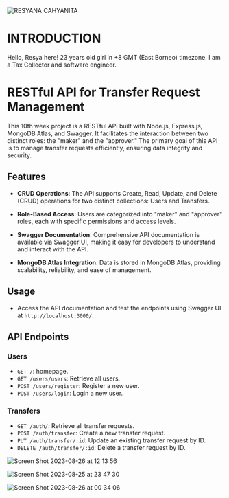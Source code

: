 
![RESYANA CAHYANITA](https://github.com/RevoU-FSSE-2/week-10-resyanac/assets/135514670/828e9677-d001-4596-9499-778edc1e997a)



# INTRODUCTION

Hello, Resya here! 23 years old girl in +8 GMT (East Borneo) timezone. I am a Tax Collector and software engineer. 

# RESTful API for Transfer Request Management


This 10th week project is a RESTful API built with Node.js, Express.js, MongoDB Atlas, and Swagger. It facilitates the interaction between two distinct roles: the "maker" and the "approver." The primary goal of this API is to manage transfer requests efficiently, ensuring data integrity and security.

## Features

- **CRUD Operations**: The API supports Create, Read, Update, and Delete (CRUD) operations for two distinct collections: Users and Transfers.

- **Role-Based Access**: Users are categorized into "maker" and "approver" roles, each with specific permissions and access levels.

- **Swagger Documentation**: Comprehensive API documentation is available via Swagger UI, making it easy for developers to understand and interact with the API.

- **MongoDB Atlas Integration**: Data is stored in MongoDB Atlas, providing scalability, reliability, and ease of management.

## Usage

- Access the API documentation and test the endpoints using Swagger UI at `http://localhost:3000/`.

## API Endpoints

### Users

- `GET /`: homepage.
- `GET /users/users`: Retrieve all users.
- `POST /users/register`: Register a new user.
- `POST /users/login`: Login a new user.

### Transfers

- `GET /auth/`: Retrieve all transfer requests.
- `POST /auth/transfer`: Create a new transfer request.
- `PUT /auth/transfer/:id`: Update an existing transfer request by ID.
- `DELETE /auth/transfer/:id`: Delete a transfer request by ID.


![Screen Shot 2023-08-26 at 12 13 56](https://github.com/RevoU-FSSE-2/week-10-resyanac/assets/135514670/e2584cb7-975e-49d3-8f71-b0f27b051030)

![Screen Shot 2023-08-25 at 23 47 30](https://github.com/RevoU-FSSE-2/week-10-resyanac/assets/135514670/b5238e35-f984-42ff-ae2e-c15ec37d8e27)

![Screen Shot 2023-08-26 at 00 34 06](https://github.com/RevoU-FSSE-2/week-10-resyanac/assets/135514670/df0cc0b1-2610-4d63-8f93-f7621eed3960)







